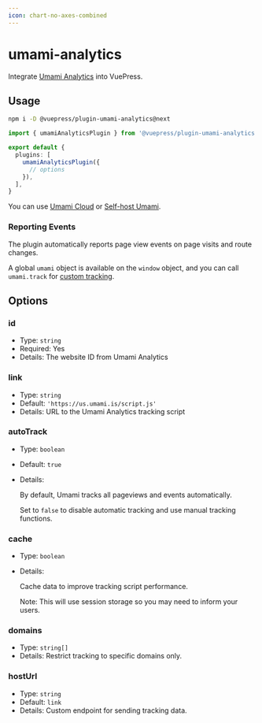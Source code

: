 ```yaml
---
icon: chart-no-axes-combined
---
```


# umami-analytics

<NpmBadge package="@vuepress/plugin-umami-analytics" />

Integrate [Umami Analytics](https://umami.is/) into VuePress.

## Usage

```bash
npm i -D @vuepress/plugin-umami-analytics@next
```

```ts title=".vuepress/config.ts"
import { umamiAnalyticsPlugin } from '@vuepress/plugin-umami-analytics'

export default {
  plugins: [
    umamiAnalyticsPlugin({
      // options
    }),
  ],
}
```

You can use [Umami Cloud](https://cloud.umami.is/login) or [Self-host Umami](https://umami.is/docs/install).

### Reporting Events

The plugin automatically reports page view events on page visits and route changes.

A global `umami` object is available on the `window` object, and you can call `umami.track` for [custom tracking](https://umami.is/docs/tracker-functions).

## Options

### id

- Type: `string`
- Required: Yes
- Details: The website ID from Umami Analytics

### link

- Type: `string`
- Default: `'https://us.umami.is/script.js'`
- Details: URL to the Umami Analytics tracking script

### autoTrack

- Type: `boolean`
- Default: `true`
- Details:

  By default, Umami tracks all pageviews and events automatically.

  Set to `false` to disable automatic tracking and use manual tracking functions.

### cache

- Type: `boolean`
- Details:

  Cache data to improve tracking script performance.

  Note: This will use session storage so you may need to inform your users.

### domains

- Type: `string[]`
- Details: Restrict tracking to specific domains only.

### hostUrl

- Type: `string`
- Default: `link`
- Details: Custom endpoint for sending tracking data.
